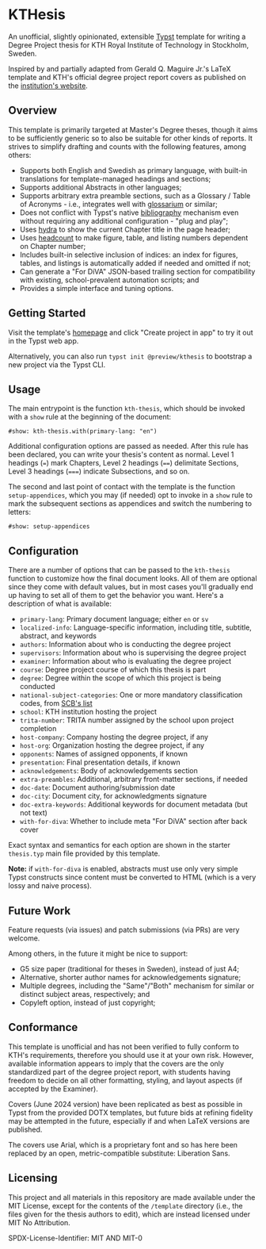 # KTHesis

An unofficial, slightly opinionated, extensible [Typst](https://typst.app/home/)
template for writing a Degree Project thesis for KTH Royal Institute of
Technology in Stockholm, Sweden.

Inspired by and partially adapted from Gerald Q. Maguire Jr.'s LaTeX template
and KTH's official degree project report covers as published on the
[institution's website](https://www.kth.se/en/omslag-till-ditt-exjobb-1.479838).

## Overview

This template is primarily targeted at Master's Degree theses, though it aims to
be sufficiently generic so to also be suitable for other kinds of reports. It
strives to simplify drafting and counts with the following features, among
others:

- Supports both English and Swedish as primary language, with built-in
  translations for template-managed headings and sections;
- Supports additional Abstracts in other languages;
- Supports arbitrary extra preamble sections, such as a Glossary / Table of
  Acronyms - i.e., integrates well with
  [glossarium](https://typst.app/universe/package/glossarium) or similar;
- Does not conflict with Typst's native
  [bibliography](https://typst.app/docs/reference/model/bibliography/) mechanism
  even without requiring any additional configuration - "plug and play";
- Uses [hydra](https://typst.app/universe/package/hydra) to show the current
  Chapter title in the page header;
- Uses [headcount](https://typst.app/universe/package/headcount) to make figure,
  table, and listing numbers dependent on Chapter number;
- Includes built-in selective inclusion of indices: an index for figures,
  tables, and listings is automatically added if needed and omitted if not;
- Can generate a "For DiVA" JSON-based trailing section for compatibility with
  existing, school-prevalent automation scripts; and
- Provides a simple interface and tuning options.

## Getting Started

Visit the template's [homepage](https://typst.app/universe/package/kthesis/) and
click "Create project in app" to try it out in the Typst web app.

Alternatively, you can also run `typst init @preview/kthesis` to bootstrap a new
project via the Typst CLI.

## Usage

The main entrypoint is the function `kth-thesis`, which should be invoked with
a `show` rule at the beginning of the document:

```typ
#show: kth-thesis.with(primary-lang: "en")
```

Additional configuration options are passed as needed. After this rule has been
declared, you can write your thesis's content as normal. Level 1 headings (`=`)
mark Chapters, Level 2 headings (`==`) delimitate Sections, Level 3 headings
(`===`) indicate Subsections, and so on.

The second and last point of contact with the template is the function
`setup-appendices`, which you may (if needed) opt to invoke in a `show` rule to
mark the subsequent sections as appendices and switch the numbering to letters:

```typ
#show: setup-appendices
```

## Configuration

There are a number of options that can be passed to the `kth-thesis` function to
customize how the final document looks. All of them are optional since they come
with default values, but in most cases you'll gradually end up having to set
all of them to get the behavior you want. Here's a description of what is
available:

- `primary-lang`: Primary document language; either `en` or `sv`
- `localized-info`: Language-specific information, including title, subtitle,
  abstract, and keywords
- `authors`: Information about who is conducting the degree project
- `supervisors`: Information about who is supervising the degree project
- `examiner`: Information about who is evaluating the degree project
- `course`: Degree project course of which this thesis is part
- `degree`: Degree within the scope of which this project is being conducted
- `national-subject-categories`: One or more mandatory classification codes,
  from [SCB's list](https://www.scb.se/contentassets/10054f2ef27c437884e8cde0d38b9cc4/standard-for-svensk-indelning--av-forskningsamnen-2011-uppdaterad-aug-2016.pdf)
- `school`: KTH institution hosting the project
- `trita-number`: TRITA number assigned by the school upon project completion
- `host-company`: Company hosting the degree project, if any
- `host-org`: Organization hosting the degree project, if any
- `opponents`: Names of assigned opponents, if known
- `presentation`: Final presentation details, if known
- `acknowledgements`: Body of acknowledgements section
- `extra-preambles`: Additional, arbitrary front-matter sections, if needed
- `doc-date`: Document authoring/submission date
- `doc-city`: Document city, for acknowledgments signature
- `doc-extra-keywords`: Additional keywords for document metadata (but not text)
- `with-for-diva`: Whether to include meta "For DiVA" section after back cover

Exact syntax and semantics for each option are shown in the starter `thesis.typ`
main file provided by this template.

**Note:** if `with-for-diva` is enabled, abstracts must use only very simple
Typst constructs since content must be converted to HTML (which is a very lossy
and naive process).

## Future Work

Feature requests (via issues) and patch submissions (via PRs) are very welcome.

Among others, in the future it might be nice to support:

- G5 size paper (traditional for theses in Sweden), instead of just A4;
- Alternative, shorter author names for acknowledgements signature;
- Multiple degrees, including the "Same"/"Both" mechanism for similar or
  distinct subject areas, respectively; and
- Copyleft option, instead of just copyright;

## Conformance

This template is unofficial and has not been verified to fully conform to KTH's
requirements, therefore you should use it at your own risk. However, available
information appears to imply that the covers are the only standardized part of
the degree project report, with students having freedom to decide on all other
formatting, styling, and layout aspects (if accepted by the Examiner).

Covers (June 2024 version) have been replicated as best as possible in Typst
from the provided DOTX templates, but future bids at refining fidelity may be
attempted in the future, especially if and when LaTeX versions are published.

The covers use Arial, which is a proprietary font and so has here been replaced
by an open, metric-compatible substitute: Liberation Sans.

## Licensing

This project and all materials in this repository are made available under the
MIT License, except for the contents of the `/template` directory (i.e., the
files given for the thesis authors to edit), which are instead licensed under
MIT No Attribution.

SPDX-License-Identifier: MIT AND MIT-0
